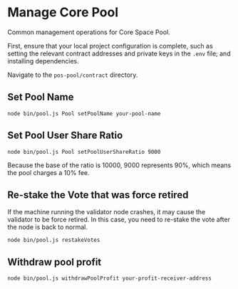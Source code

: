 # Manage Core Pool

Common management operations for Core Space Pool.

First, ensure that your local project configuration is complete, such as setting the relevant contract addresses and private keys in the `.env` file; and installing dependencies.

Navigate to the `pos-pool/contract` directory.

## Set Pool Name

```shell
node bin/pool.js Pool setPoolName your-pool-name
```

## Set Pool User Share Ratio

```shell
node bin/pool.js Pool setPoolUserShareRatio 9000
```

Because the base of the ratio is 10000, 9000 represents 90%, which means the pool charges a 10% fee.

## Re-stake the Vote that was force retired

If the machine running the validator node crashes, it may cause the validator to be force retired. In this case, you need to re-stake the vote after the node is back to normal.

```shell
node bin/pool.js restakeVotes
```

## Withdraw pool profit

```sh
node bin/pool.js withdrawPoolProfit your-profit-receiver-address
```